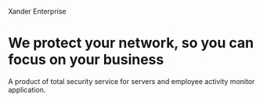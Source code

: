 Xander Enterprise

We protect your network, so you can focus on your business
==
A product of total security service for servers and employee activity monitor application.
